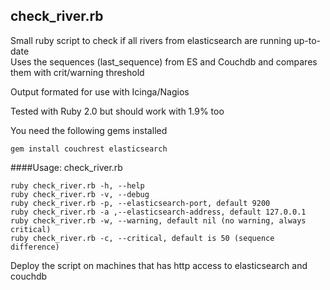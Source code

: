 ## check_river.rb
Small ruby script to check if all rivers from elasticsearch are running up-to-date  
Uses the sequences (last_sequence) from ES and Couchdb and compares them with crit/warning threshold  

Output formated for use with Icinga/Nagios

Tested with Ruby 2.0 but should work with 1.9% too  

You need the following gems installed  

    gem install couchrest elasticsearch

####Usage: check_river.rb
   
    ruby check_river.rb -h, --help
    ruby check_river.rb -v, --debug
    ruby check_river.rb -p, --elasticsearch-port, default 9200
    ruby check_river.rb -a ,--elasticsearch-address, default 127.0.0.1
    ruby check_river.rb -w, --warning, default nil (no warning, always critical)
    ruby check_river.rb -c, --critical, default is 50 (sequence difference)

Deploy the script on machines that has http access to elasticsearch and couchdb